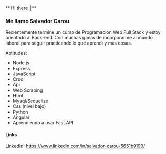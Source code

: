 ** Hi there 👋**

### **Me llamo Salvador Carou**

Recientemente termine un curso de Programacion Web Full Stack y estoy orientado al Back-end.
Con muchas ganas de incorporarme al mundo laboral para seguir practicando lo que aprendi y mas cosas.
 
Aptitudes:
- Node.js
- Express
- JavaScript
- Crud
- Api
- Web Scraping
- Html
- Mysql/Sequelize
- Css (nivel bajo)
- Python
- Angular
- Aprendiendo a usar Fast API


#### Links
LinkedIn: https://www.linkedin.com/in/salvador-carou-5651b9199/
